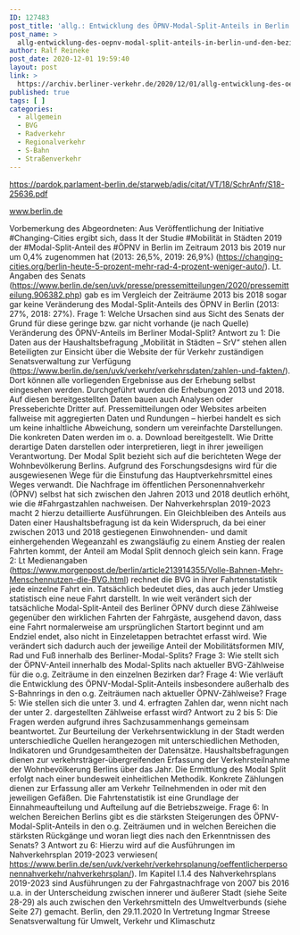 ```yaml
---
ID: 127483
post_title: 'allg.: Entwicklung des ÖPNV-Modal-Split-Anteils in Berlin und den Bezirken, aus Senat'
post_name: >
  allg-entwicklung-des-oepnv-modal-split-anteils-in-berlin-und-den-bezirken-aus-senat
author: Ralf Reineke
post_date: 2020-12-01 19:59:40
layout: post
link: >
  https://archiv.berliner-verkehr.de/2020/12/01/allg-entwicklung-des-oepnv-modal-split-anteils-in-berlin-und-den-bezirken-aus-senat/
published: true
tags: [ ]
categories:
  - allgemein
  - BVG
  - Radverkehr
  - Regionalverkehr
  - S-Bahn
  - Straßenverkehr
---
```

https://pardok.parlament-berlin.de/starweb/adis/citat/VT/18/SchrAnfr/S18-25636.pdf

www.berlin.de

Vorbemerkung des Abgeordneten:
Aus Veröffentlichung der Initiative #Changing-Cities ergibt sich, dass lt der Studie #Mobilität in Städten 2019
der #Modal-Split-Anteil des #ÖPNV in Berlin im Zeitraum 2013 bis 2019 nur um 0,4% zugenommen hat (2013:
26,5%, 2019: 26,9%) (https://changing-cities.org/berlin-heute-5-prozent-mehr-rad-4-prozent-weniger-auto/).
Lt. Angaben des Senats
(https://www.berlin.de/sen/uvk/presse/pressemitteilungen/2020/pressemitteilung.906382.php) gab es im
Vergleich der Zeiträume 2013 bis 2018 sogar gar keine Veränderung des Modal-Split-Anteils des ÖPNV in
Berlin (2013: 27%, 2018: 27%).
Frage 1:
Welche Ursachen sind aus Sicht des Senats der Grund für diese geringe bzw. gar nicht vorhande (je nach
Quelle) Veränderung des ÖPNV-Anteils im Berliner Modal-Split?
Antwort zu 1:
Die Daten aus der Haushaltsbefragung „Mobilität in Städten – SrV“ stehen allen Beteiligten
zur Einsicht über die Website der für Verkehr zuständigen Senatsverwaltung zur
Verfügung (https://www.berlin.de/sen/uvk/verkehr/verkehrsdaten/zahlen-und-fakten/). Dort
können alle vorliegenden Ergebnisse aus der Erhebung selbst eingesehen werden.
Durchgeführt wurden die Erhebungen 2013 und 2018. Auf diesen bereitgestellten Daten
bauen auch Analysen oder Presseberichte Dritter auf. Pressemitteilungen oder Websites
arbeiten fallweise mit aggregierten Daten und Rundungen – hierbei handelt es sich um
keine inhaltliche Abweichung, sondern um vereinfachte Darstellungen. Die konkreten
Daten werden im o. a. Download bereitgestellt. Wie Dritte derartige Daten darstellen oder
interpretieren, liegt in ihrer jeweiligen Verantwortung.
Der Modal Split bezieht sich auf die berichteten Wege der Wohnbevölkerung Berlins.
Aufgrund des Forschungsdesigns wird für die ausgewiesenen Wege für die Einstufung das
Hauptverkehrsmittel eines Weges verwandt. Die Nachfrage im öffentlichen
Personennahverkehr (ÖPNV) selbst hat sich zwischen den Jahren 2013 und 2018 deutlich
erhöht, wie die #Fahrgastzahlen nachweisen. Der Nahverkehrsplan 2019-2023 macht
2
hierzu detaillierte Ausführungen. Ein Gleichbleiben des Anteils aus Daten einer
Haushaltsbefragung ist da kein Widerspruch, da bei einer zwischen 2013 und 2018
gestiegenen Einwohnenden- und damit einhergehenden Wegeanzahl es zwangsläufig zu
einem Anstieg der realen Fahrten kommt, der Anteil am Modal Split dennoch gleich sein
kann.
Frage 2:
Lt Medienangaben (https://www.morgenpost.de/berlin/article213914355/Volle-Bahnen-Mehr-Menschennutzen-die-BVG.html) rechnet die BVG in ihrer Fahrtenstatistik jede einzelne Fahrt ein. Tatsächlich bedeutet
dies, das auch jeder Umstieg statistisch eine neue Fahrt darstellt. In wie weit verändert sich der tatsächliche
Modal-Split-Anteil des Berliner ÖPNV durch diese Zählweise gegenüber den wirklichen Fahrten der
Fahrgäste, ausgehend davon, dass eine Fahrt normalerweise am ursprünglichen Startort beginnt und am
Endziel endet, also nicht in Einzeletappen betrachtet erfasst wird. Wie verändert sich dadurch auch der
jeweilige Anteil der Mobilitätsformen MIV, Rad und Fuß innerhalb des Berliner-Modal-Splits?
Frage 3:
Wie stellt sich der ÖPNV-Anteil innerhalb des Modal-Splits nach aktueller BVG-Zählweise für die o.g.
Zeiträume in den einzelnen Bezirken dar?
Frage 4:
Wie verläuft die Entwicklung des ÖPNV-Modal-Split-Anteils insbesondere außerhalb des S-Bahnrings in den
o.g. Zeiträumen nach aktueller ÖPNV-Zählweise?
Frage 5:
Wie stellen sich die unter 3. und 4. erfragten Zahlen dar, wenn nicht nach der unter 2. dargestellten
Zählweise erfasst wird?
Antwort zu 2 bis 5:
Die Fragen werden aufgrund ihres Sachzusammenhangs gemeinsam beantwortet.
Zur Beurteilung der Verkehrsentwicklung in der Stadt werden unterschiedliche Quellen
herangezogen mit unterschiedlichen Methoden, Indikatoren und Grundgesamtheiten der
Datensätze. Haushaltsbefragungen dienen zur verkehrsträger-übergreifenden Erfassung
der Verkehrsteilnahme der Wohnbevölkerung Berlins über das Jahr. Die Ermittlung des
Modal Split erfolgt nach einer bundesweit einheitlichen Methodik.
Konkrete Zählungen dienen zur Erfassung aller am Verkehr Teilnehmenden in oder mit
den jeweiligen Gefäßen. Die Fahrtenstatistik ist eine Grundlage der Einnahmeaufteilung
und Aufteilung auf die Betriebszweige.
Frage 6:
In welchen Bereichen Berlins gibt es die stärksten Steigerungen des ÖPNV-Modal-Split-Anteils in den o.g.
Zeiträumen und in welchen Bereichen die stärksten Rückgänge und woran liegt dies nach den
Erkenntnissen des Senats?
3
Antwort zu 6:
Hierzu wird auf die Ausführungen im Nahverkehrsplan 2019-2023 verwiesen(
https://www.berlin.de/sen/uvk/verkehr/verkehrsplanung/oeffentlicherpersonennahverkehr/nahverkehrsplan/). Im Kapitel I.1.4 des Nahverkehrsplans 2019-2023
sind Ausführungen zu der Fahrgastnachfrage von 2007 bis 2016 u.a. in der
Unterscheidung zwischen innerer und äußerer Stadt (siehe Seite 28-29) als auch
zwischen den Verkehrsmitteln des Umweltverbunds (siehe Seite 27) gemacht.
Berlin, den 29.11.2020
In Vertretung
Ingmar Streese
Senatsverwaltung für
Umwelt, Verkehr und Klimaschutz